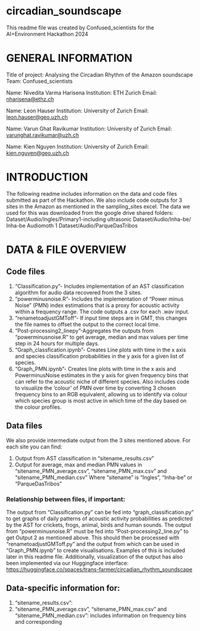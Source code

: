 # circadian_soundscape
This readme file was created by Confused_scientists for the AI+Environment Hackathon 2024

# GENERAL INFORMATION
Title of project: Analysing the Circadian Rhythm of the Amazon soundscape
Team: Confused_scientists

Name: Nivedita Varma Harisena
Institution: ETH Zurich
Email: nharisena@ethz.ch

Name: Leon Hauser
Institution: University of Zurich
Email: leon.hauser@geo.uzh.ch

Name: Varun Ghat Ravikumar
Institution: University of Zurich
Email: varunghat.ravikumar@uzh.ch

Name: Kien Nguyen
Institution: University of Zurich
Email: kien.nguyen@geo.uzh.ch

# INTRODUCTION
The following readme includes information on the data and code files submitted as part of the Hackathon. We also include code outputs for 3 sites in the Amazon as mentioned in the sampling_sites excel. The data we used for this was downloaded from the google drive shared folders:
	Dataset/Audio/Ingles/Primary1-including ultrasonic
	Dataset/Audio/Inha-be/ Inha-be Audiomoth 1
	Dataset/Audio/ParqueDasTribos

	
# DATA & FILE OVERVIEW
## Code files
1.	“Classification.py”- Includes implementation of an AST classification algorithm for audio data recovered from the 3 sites.
2.	“powerminusnoise.R”- Includes the implementation of “Power minus Noise” (PMN) index estimations that is a proxy for acoustic activity within a frequency range. The code outputs a .csv for each .wav input.
3.	“renametoadjustGMToff”- If input time steps are in GMT, this changes the file names to offset the output to the correct local time. 
4.	“Post-processing2_linepy”-Aggregates the outputs from “powerminusnoise.R” to get average, median and max values per time step in 24 hours for multiple days.
5.	“Graph_classfication.ipynb”- Creates Line plots with time in the x axis and species classification probabilities in the y axis for a given list of species.
6.	“Graph_PMN.ipynb”- Creates line plots with time in the x axis and PowerminusNoise estimates in the y axis for given frequency bins that can refer to the acoustic niche of different species. Also includes code to visualize the ‘colour’ of PMN over time by converting 3 chosen frequency bins to an RGB equivalent, allowing us to identify via colour which species group is most active in which time of the day based on the colour profiles.

## Data files
We also provide intermediate output from the 3 sites mentioned above. For each site you can find:
1.	Output from AST classification in “sitename_results.csv”
2.	Output for average, max and median PMN values in “sitename_PMN_average.csv”, “sitename_PMN_max.csv”  and “sitename_PMN_median.csv”
Where “sitename” is “Ingles”, “Inha-be” or “ParqueDasTribos”

### Relationship between files, if important: 
The output from “Classification.py” can be fed into “graph_classification.py” to get graphs of daily patterns of acoustic activity probabilities as predicted by the AST for crickets, frogs, animal, birds and human sounds.
The output from “powerminusnoise.R” must be fed into “Post-processing2_line.py” to get Output 2 as mentioned above. This should then be processed with “renametoadjustGMToff.py” and the output from which can be used in “Graph_PMN.ipynb” to create visualisations. Examples of this is included later in this readme file. 
Additionally, visualization of the output has also been implemented via our Huggingface interface: https://huggingface.co/spaces/trans-farmer/circadian_rhythm_soundscape


## Data-specific information for:
1.	“sitename_results.csv”: 
2.	“sitename_PMN_average.csv”, “sitename_PMN_max.csv”  and “sitename_PMN_median.csv”: includes information on frequency bins and corresponding
